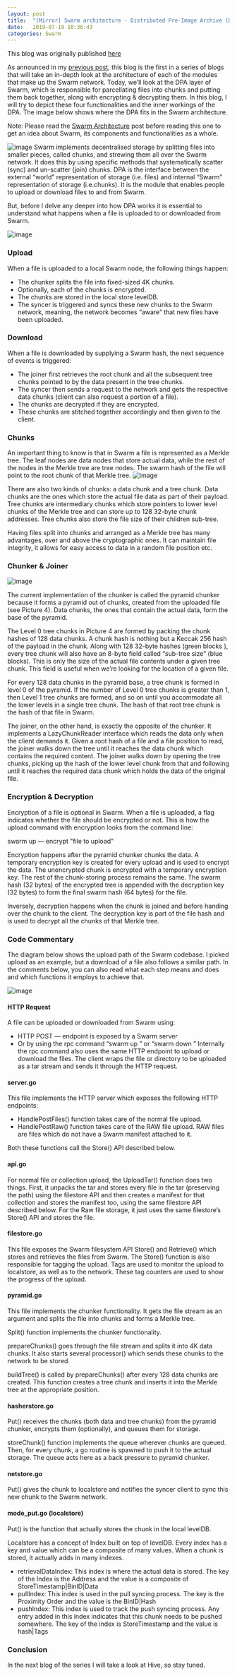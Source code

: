 ```yaml
---
layout: post
title:  "[Mirror] Swarm architecture - Distributed Pre-Image Archive (DPA)"
date:   2019-07-19 10:36:43
categories: Swarm
---
```


This blog was originally published [here](https://blog.datafund.net/swarm-distributed-pre-image-archive-dpa-b13f5c683f0a)

As announced in my [previous post](https://jmozah.github.io/2019/06/26/Mirror-Swarm-Architecture-a-view-from-above.html), this blog is the first in a series of blogs that will take an in-depth look at the architecture of each of the modules that make up the Swarm network. Today, we’ll look at the DPA layer of Swarm, which is responsible for parcellating files into chunks and putting them back together, along with encrypting & decrypting them. In this blog, I will try to depict these four functionalities and the inner workings of the DPA. The image below shows where the DPA fits in the Swarm architecture.

Note: Please read the [Swarm Architecture](https://jmozah.github.io/2019/06/26/Mirror-Swarm-Architecture-a-view-from-above.html) post before reading this one to get an idea about Swarm, its components and functionalities as a whole.

![image](https://user-images.githubusercontent.com/940575/210151461-70211cd2-d228-46da-a51c-a8b572cb3e06.png)
Swarm implements decentralised storage by splitting files into smaller pieces, called chunks, and strewing them all over the Swarm network. It does this by using specific methods that systematically scatter (sync) and un-scatter (join) chunks. DPA is the interface between the external “world” representation of storage (i.e. files) and internal “Swarm” representation of storage (i.e.chunks). It is the module that enables people to upload or download files to and from Swarm.

But, before I delve any deeper into how DPA works it is essential to understand what happens when a file is uploaded to or downloaded from Swarm.

![image](https://user-images.githubusercontent.com/940575/210151471-93e27b29-fd12-49af-82ca-2ed7b66cbdab.png)

### Upload
When a file is uploaded to a local Swarm node, the following things happen:

- The chunker splits the file into fixed-sized 4K chunks.
- Optionally, each of the chunks is encrypted.
- The chunks are stored in the local store levelDB.
- The syncer is triggered and syncs these new chunks to the Swarm network, meaning, the network becomes “aware” that new files have been uploaded.

### Download
When a file is downloaded by supplying a Swarm hash, the next sequence of events is triggered:

- The joiner first retrieves the root chunk and all the subsequent tree chunks pointed to by the data present in the tree chunks.
- The syncer then sends a request to the network and gets the respective data chunks (client can also request a portion of a file).
- The chunks are decrypted if they are encrypted.
- These chunks are stitched together accordingly and then given to the client.

### Chunks
An important thing to know is that in Swarm a file is represented as a Merkle tree. The leaf nodes are data nodes that store actual data, while the rest of the nodes in the Merkle tree are tree nodes. The swarm hash of the file will point to the root chunk of that Merkle tree.
![image](https://user-images.githubusercontent.com/940575/210151507-3ad8e026-e72c-4943-8f60-9656b07e2021.png)

There are also two kinds of chunks: a data chunk and a tree chunk. Data chunks are the ones which store the actual file data as part of their payload. Tree chunks are intermediary chunks which store pointers to lower level chunks of the Merkle tree and can store up to 128 32-byte chunk addresses. Tree chunks also store the file size of their children sub-tree.

Having files split into chunks and arranged as a Merkle tree has many advantages, over and above the cryptographic ones. It can maintain file integrity, it allows for easy access to data in a random file position etc.

### Chunker & Joiner
![image](https://user-images.githubusercontent.com/940575/210151645-97f241c7-115c-47d9-bc76-e517f5708073.png)

The current implementation of the chunker is called the pyramid chunker because it forms a pyramid out of chunks, created from the uploaded file (see Picture 4). Data chunks, the ones that contain the actual data, form the base of the pyramid.

The Level 0 tree chunks in Picture 4 are formed by packing the chunk hashes of 128 data chunks. A chunk hash is nothing but a Keccak 256 hash of the payload in the chunk. Along with 128 32-byte hashes (green blocks ), every tree chunk will also have an 8-byte field called “sub-tree size” (blue blocks). This is only the size of the actual file contents under a given tree chunk. This field is useful when we’re looking for the location of a given file.

For every 128 data chunks in the pyramid base, a tree chunk is formed in level 0 of the pyramid. If the number of Level 0 tree chunks is greater than 1, then Level 1 tree chunks are formed, and so on until you accommodate all the lower levels in a single tree chunk. The hash of that root tree chunk is the hash of that file in Swarm.

The joiner, on the other hand, is exactly the opposite of the chunker. It implements a LazyChunkReader interface which reads the data only when the client demands it. Given a root hash of a file and a file position to read, the joiner walks down the tree until it reaches the data chunk which contains the required content. The joiner walks down by opening the tree chunks, picking up the hash of the lower level chunk from that and following until it reaches the required data chunk which holds the data of the original file.

### Encryption & Decryption
Encryption of a file is optional in Swarm. When a file is uploaded, a flag indicates whether the file should be encrypted or not.
This is how the upload command with encryption looks from the command line:


swarm up — encrypt "file to upload"


Encryption happens after the pyramid chunker chunks the data. A temporary encryption key is created for every upload and is used to encrypt the data. The unencrypted chunk is encrypted with a temporary encryption key. The rest of the chunk-storing process remains the same. The swarm hash (32 bytes) of the encrypted tree is appended with the decryption key (32 bytes) to form the final swarm hash (64 bytes) for the file.

Inversely, decryption happens when the chunk is joined and before handing over the chunk to the client. The decryption key is part of the file hash and is used to decrypt all the chunks of that Merkle tree.
  
### Code Commentary
The diagram below shows the upload path of the Swarm codebase. I picked upload as an example, but a download of a file also follows a similar path. In the comments below, you can also read what each step means and does and which functions it employs to achieve that.
  
![image](https://user-images.githubusercontent.com/940575/210151678-f27bd3ac-7c1a-4648-9d80-b7b1e4b7f578.png)

#### HTTP Request
A file can be uploaded or downloaded from Swarm using:

- HTTP POST — endpoint is exposed by a Swarm server
- Or by using the rpc command “swarm up <filename>” or “swarm down <swarm hash>”
Internally the rpc command also uses the same HTTP endpoint to upload or download the files. The client wraps the file or directory to be uploaded as a tar stream and sends it through the HTTP request.

#### server.go
This file implements the HTTP server which exposes the following HTTP endpoints:

- HandlePostFiles() function takes care of the normal file upload.
- HandlePostRaw() function takes care of the RAW file upload. RAW files are files which do not have a Swarm manifest attached to it.

Both these functions call the Store() API described below.

#### api.go
For normal file or collection upload, the UploadTar() function does two things. First, it unpacks the tar and stores every file in the tar (preserving the path) using the filestore API and then creates a manifest for that collection and stores the manifest too, using the same filestore API described below.
For the Raw file storage, it just uses the same filestore’s Store() API and stores the file.

#### filestore.go
This file exposes the Swarm filesystem API Store() and Retrieve() which stores and retrieves the files from Swarm. The Store() function is also responsible for tagging the upload. Tags are used to monitor the upload to localstore, as well as to the network. These tag counters are used to show the progress of the upload.

#### pyramid.go
This file implements the chunker functionality. It gets the file stream as an argument and splits the file into chunks and forms a Merkle tree.

Split() function implements the chunker functionality.
  
prepareChunks() goes through the file stream and splits it into 4K data chunks. It also starts several processor() which sends these chunks to the network to be stored.

buildTree() is called by prepareChunks() after every 128 data chunks are created. This function creates a tree chunk and inserts it into the Merkle tree at the appropriate position.

#### hasherstore.go
Put() receives the chunks (both data and tree chunks) from the pyramid chunker, encrypts them (optionally), and queues them for storage.

storeChunk() function implements the queue wherever chunks are queued. Then, for every chunk, a go routine is spawned to push it to the actual storage. The queue acts here as a back pressure to pyramid chunker.

#### netstore.go
Put() gives the chunk to localstore and notifies the syncer client to sync this new chunk to the Swarm network.

#### mode_put.go (localstore)
Put() is the function that actually stores the chunk in the local levelDB.

Localstore has a concept of Index built on top of levelDB. Every index has a key and value which can be a composite of many values. When a chunk is stored, it actually adds in many indexes.

- retrievalDataIndex: This index is where the actual data is stored. The key of the Index is the Address and the value is a composite of StoreTimestamp|BinID|Data
- pullIndex: This index is used in the pull syncing process. The key is the Proximity Order and the value is the BinID|Hash
- pushIndex: This index is used to track the push syncing process. Any entry added in this index indicates that this chunk needs to be pushed somewhere. The key of the index is StoreTimestamp and the value is hash|Tags

### Conclusion
In the next blog of the series I will take a look at Hive, so stay tuned.

